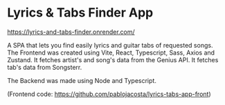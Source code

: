 # Lyrics & Tabs Finder App

https://lyrics-and-tabs-finder.onrender.com/

A SPA that lets you find easily lyrics and guitar tabs of requested songs.
The Frontend was created using Vite, React, Typescript, Sass, Axios and Zustand.
It fetches artist's and song's data from the Genius API.
It fetches tab's data from Songsterr.

The Backend was made using Node and Typescript.

(Frontend code: https://github.com/pablojacosta/lyrics-tabs-app-front)

